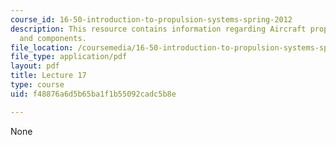 ```yaml
---
course_id: 16-50-introduction-to-propulsion-systems-spring-2012
description: This resource contains information regarding Aircraft propulsion, configuration
  and components.
file_location: /coursemedia/16-50-introduction-to-propulsion-systems-spring-2012/f48876a6d5b65ba1f1b55092cadc5b8e_MIT16_50S12_lec17.pdf
file_type: application/pdf
layout: pdf
title: Lecture 17
type: course
uid: f48876a6d5b65ba1f1b55092cadc5b8e

---
```

None